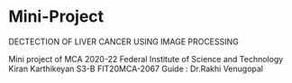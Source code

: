 # Mini-Project

DECTECTION OF LIVER CANCER USING IMAGE PROCESSING 

Mini project of MCA 2020-22
Federal Institute of Science and Technology 
Kiran Karthikeyan 
S3-B FIT20MCA-2067
Guide : Dr.Rakhi Venugopal
